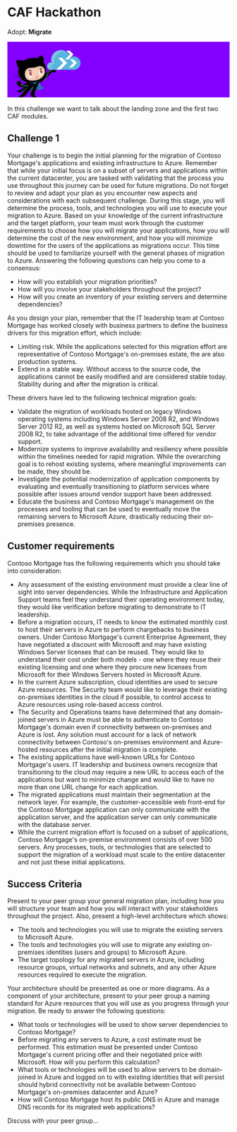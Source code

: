 # CAF Hackathon

Adopt: **Migrate**

![CAF Hackathon Header](/media/caf-hackathon-header.png)

In this challenge we want to talk about the landing zone and the first two CAF modules.

## Challenge 1

Your challenge is to begin the initial planning for the migration of Contoso Mortgage's applications and existing infrastructure to Azure. Remember that while your initial focus is on a subset of servers and applications within the current datacenter, you are tasked with validating that the process you use throughout this journey can be used for future migrations. Do not forget to review and adapt your plan as you encounter new aspects and considerations with each subsequent challenge. During this stage, you will determine the process, tools, and technologies you will use to execute your migration to Azure. Based on your knowledge of the current infrastructure and the target platform, your team must work through the customer requirements to choose how you will migrate your applications, how you will determine the cost of the new environment, and how you will minimize downtime for the users of the applications as migrations occur. This time should be used to familiarize yourself with the general phases of migration to Azure. Answering the following questions can help you come to a consensus:

- How will you establish your migration priorities?
- How will you involve your stakeholders throughout the project?
- How will you create an inventory of your existing servers and determine dependencies?

As you design your plan, remember that the IT leadership team at Contoso Mortgage has worked closely with business partners to define the business drivers for this migration effort, which include:

- Limiting risk. While the applications selected for this migration effort are representative of Contoso Mortgage's on-premises estate, the are also production systems.
- Extend in a stable way. Without access to the source code, the applications cannot be easily modified and are considered stable today. Stability during and after the migration is critical.

These drivers have led to the following technical migration goals:

- Validate the migration of workloads hosted on legacy Windows operating systems including Windows Server 2008 R2, and Windows Server 2012 R2, as well as systems hosted on Microsoft SQL Server 2008 R2, to take advantage of the additional time offered for vendor support.
- Modernize systems to improve availability and resiliency where possible within the timelines needed for rapid migration. While the overarching goal is to rehost existing systems, where meaningful improvements can be made, they should be.
- Investigate the potential modernization of application components by evaluating and eventually transitioning to platform services where possible after issues around vendor support have been addressed.
- Educate the business and Contoso Mortgage's management on the processes and tooling that can be used to eventually move the remaining servers to Microsoft Azure, drastically reducing their on-premises presence.

## Customer requirements

Contoso Mortgage has the following requirements which you should take into consideration:

- Any assessment of the existing environment must provide a clear line of sight into server dependencies. While the Infrastructure and Application Support teams feel they understand their operating environment today, they would like verification before migrating to demonstrate to IT leadership.
- Before a migration occurs, IT needs to know the estimated monthly cost to host their servers in Azure to perform chargebacks to business owners. Under Contoso Mortgage's current Enterprise Agreement, they have negotiated a discount with Microsoft and may have existing Windows Server licenses that can be reused. They would like to understand their cost under both models - one where they reuse their existing licensing and one where they procure new licenses from Microsoft for their Windows Servers hosted in Microsoft Azure.
- In the current Azure subscription, cloud identities are used to secure Azure resources. The Security team would like to leverage their existing on-premises identities in the cloud if possible, to control access to Azure resources using role-based access control.
- The Security and Operations teams have determined that any domain-joined servers in Azure must be able to authenticate to Contoso Mortgage's domain even if connectivity between on-premises and Azure is lost. Any solution must account for a lack of network connectivity between Contoso's on-premises environment and Azure-hosted resources after the initial migration is complete.
- The existing applications have well-known URLs for Contoso Mortgage's users. IT leadership and business owners recognize that transitioning to the cloud may require a new URL to access each of the applications but want to minimize change and would like to have no more than one URL change for each application.
- The migrated applications must maintain their segmentation at the network layer. For example, the customer-accessible web front-end for the Contoso Mortgage application can only communicate with the application server, and the application server can only communicate with the database server.
- While the current migration effort is focused on a subset of applications, Contoso Mortgage's on-premise environment consists of over 500 servers. Any processes, tools, or technologies that are selected to support the migration of a workload must scale to the entire datacenter and not just these initial applications.

## Success Criteria

Present to your peer group your general migration plan, including how you will structure your team and how you will interact with your stakeholders throughout the project. Also, present a high-level architecture which shows:

- The tools and technologies you will use to migrate the existing servers to Microsoft Azure.
- The tools and technologies you will use to migrate any existing on-premises identities (users and groups) to Microsoft Azure.
- The target topology for any migrated servers in Azure, including resource groups, virtual networks and subnets, and any other Azure resources required to execute the migration.

Your architecture should be presented as one or more diagrams. As a component of your architecture, present to your peer group a naming standard for Azure resources that you will use as you progress through your migration. Be ready to answer the following questions:

- What tools or technologies will be used to show server dependencies to Contoso Mortgage?
- Before migrating any servers to Azure, a cost estimate must be performed. This estimation must be presented under Contoso Mortgage's current pricing offer and their negotiated price with Microsoft. How will you perform this calculation?
- What tools or technologies will be used to allow servers to be domain-joined in Azure and logged on to with existing identities that will persist should hybrid connectivity not be available between Contoso Mortgage's on-premises datacenter and Azure?
- How will Contoso Mortgage host its public DNS in Azure and manage DNS records for its migrated web applications?

Discuss with your peer group...
